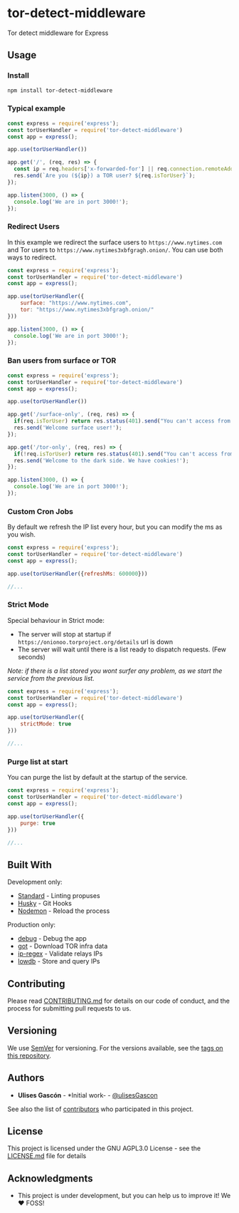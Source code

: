 # tor-detect-middleware

Tor detect middleware for Express

## Usage

### Install

```bash
npm install tor-detect-middleware
```

### Typical example

```js
const express = require('express');
const torUserHandler = require('tor-detect-middleware')
const app = express();

app.use(torUserHandler())

app.get('/', (req, res) => {
  const ip = req.headers['x-forwarded-for'] || req.connection.remoteAddress;
  res.send(`Are you (${ip}) a TOR user? ${req.isTorUser}`);
});

app.listen(3000, () => {
  console.log('We are in port 3000!');
});
```

### Redirect Users

In this example we redirect the surface users to `https://www.nytimes.com` and Tor users to `https://www.nytimes3xbfgragh.onion/`. You can use both ways to redirect.

```js
const express = require('express');
const torUserHandler = require('tor-detect-middleware')
const app = express();

app.use(torUserHandler({
    surface: "https://www.nytimes.com",
    tor: "https://www.nytimes3xbfgragh.onion/"
}))

app.listen(3000, () => {
  console.log('We are in port 3000!');
});
```

### Ban users from surface or TOR

```js
const express = require('express');
const torUserHandler = require('tor-detect-middleware')
const app = express();

app.use(torUserHandler())

app.get('/surface-only', (req, res) => {
  if(req.isTorUser) return res.status(401).send("You can't access from TOR here")
  res.send('Welcome surface user!');
});

app.get('/tor-only', (req, res) => {
  if(!req.isTorUser) return res.status(401).send("You can't access from the surface here")
  res.send('Welcome to the dark side. We have cookies!');
});

app.listen(3000, () => {
  console.log('We are in port 3000!');
});
```

### Custom Cron Jobs

By default we refresh the IP list every hour, but you can modify the ms as you wish.

```js
const express = require('express');
const torUserHandler = require('tor-detect-middleware')
const app = express();

app.use(torUserHandler({refreshMs: 600000}))

//...
```

### Strict Mode

Special behaviour in Strict mode:

- The server will stop at startup if `https://onionoo.torproject.org/details` url is down
- The server will wait until there is a list ready to dispatch requests. (Few seconds)

_Note: if there is a list stored you wont surfer any problem, as we start the service from the previous list._

```js
const express = require('express');
const torUserHandler = require('tor-detect-middleware')
const app = express();

app.use(torUserHandler({
    strictMode: true
}))

//...
```

### Purge list at start

You can purge the list by default at the startup of the service.

```js
const express = require('express');
const torUserHandler = require('tor-detect-middleware')
const app = express();

app.use(torUserHandler({
    purge: true
}))

//...
```

## Built With

Development only:

- [Standard](https://www.npmjs.com/package/standard) - Linting propuses
- [Husky](https://www.npmjs.com/package/husky) - Git Hooks
- [Nodemon](https://www.npmjs.com/package/nodemon) - Reload the process

Production only:

- [debug](https://www.npmjs.com/package/debug) - Debug the app
- [got](https://www.npmjs.com/package/got) - Download TOR infra data
- [ip-regex](https://www.npmjs.com/package/ip-regex) - Validate relays IPs
- [lowdb](https://www.npmjs.com/package/lowdb) - Store and query IPs

## Contributing

Please read [CONTRIBUTING.md](CONTRIBUTING.md) for details on our code of conduct, and the process for submitting pull requests to us.

## Versioning

We use [SemVer](http://semver.org/) for versioning. For the versions available, see the [tags on this repository](https://github.com/ulisesGascon/tor-detect-middelware/tags).

## Authors

- **Ulises Gascón** - *Initial work- - [@ulisesGascon](https://github.com/ulisesGascon)

See also the list of [contributors](https://github.com/ulisesGascon/tor-detect-middelware/contributors) who participated in this project.

## License

This project is licensed under the GNU AGPL3.0 License - see the [LICENSE.md](LICENSE.md) file for details

## Acknowledgments

- This project is under development, but you can help us to improve it! We :heart: FOSS!
